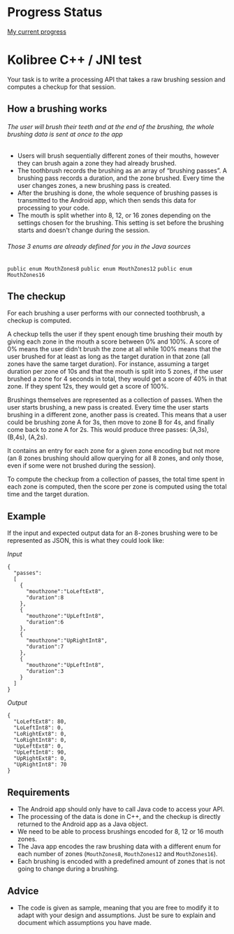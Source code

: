 # Progress Status

[My current progress](./docs/README.md)

# Kolibree C++ / JNI test

Your task is to write a processing API that takes a raw brushing session and computes a checkup for that session.

## How a brushing works

###### The user will brush their teeth and at the end of the brushing, the whole brushing data is sent at once to the app

- Users will brush sequentially different zones of their mouths, however they can brush again a zone they had already brushed.
- The toothbrush records the brushing as an array of “brushing passes”. A brushing pass records a duration, and the zone brushed. Every time the user changes zones, a new brushing pass is created.
- After the brushing is done, the whole sequence of brushing passes is transmitted to the Android app, which then sends this data for processing to your code.
- The mouth is split whether into 8, 12, or 16 zones depending on the settings chosen for the brushing. This setting is set before the brushing starts and doesn't change during the session.

###### Those 3 enums are already defined for you in the Java sources

`public enum MouthZones8`
`public enum MouthZones12`
`public enum MouthZones16`

## The checkup

For each brushing a user performs with our connected toothbrush, a checkup is
computed.

A checkup tells the user if they spent enough time brushing their mouth by
giving each zone in the mouth a score between 0% and 100%.
A score of 0% means the user didn't brush the zone at all while 100% means
that the user brushed for at least as long as the target duration in that zone
(all zones have the same target duration).
For instance, assuming a target duration per zone of 10s and that the mouth is
split into 5 zones, if the user brushed a zone for 4 seconds in total, they
would get a score of 40% in that zone. If they spent 12s, they would get a
score of 100%.

Brushings themselves are represented as a collection of passes.
When the user starts brushing, a new pass is created. Every time the user
starts brushing in a different zone, another pass is created. This means that
a user could be brushing zone A for 3s, then move to zone B for 4s, and
finally come back to zone A for 2s.
This would produce three passes: (A,3s), (B,4s), (A,2s).

It contains an entry for each zone for a given zone encoding but not more (an 8 zones brushing should allow querying for all 8 zones, and only those, even if some were not brushed during the session).

To compute the checkup from a collection of passes, the total time spent in
each zone is computed, then the score per zone is computed using the total
time and the target duration.

## Example

If the input and expected output data for an 8-zones brushing were to be represented as JSON, this is what they could look like:

_Input_

```
{
  "passes":
  [
    {
      "mouthzone":"LoLeftExt8",
      "duration":8
    },
    {
      "mouthzone":"UpLeftInt8",
      "duration":6
    },
    {
      "mouthzone":"UpRightInt8",
      "duration":7
    },
    {
      "mouthzone":"UpLeftInt8",
      "duration":3
    }
  ]
}
```

_Output_

```
{
  "LoLeftExt8": 80,
  "LoLeftInt8": 0,
  "LoRightExt8": 0,
  "LoRightInt8": 0,
  "UpLeftExt8": 0,
  "UpLeftInt8": 90,
  "UpRightExt8": 0,
  "UpRightInt8": 70
}
```

## Requirements

- The Android app should only have to call Java code to access your API.
- The processing of the data is done in C++, and the checkup is directly returned to the Android app as a Java object.
- We need to be able to process brushings encoded for 8, 12 or 16 mouth zones.
- The Java app encodes the raw brushing data with a different enum for each number of zones (`MouthZones8`, `MouthZones12` and `MouthZones16`).
- Each brushing is encoded with a predefined amount of zones that is not going to change during a brushing.

## Advice

- The code is given as sample, meaning that you are free to modify it to adapt with your design and assumptions. Just be sure to explain and document which assumptions you have made.
